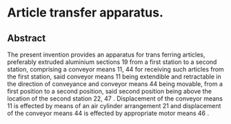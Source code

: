 # Article transfer apparatus.

## Abstract
The present invention provides an apparatus for trans ferring articles, preferably extruded aluminium sections 19 from a first station to a second station, comprising a conveyor means 11, 44 for receiving such articles from the first station, said conveyor means 11 being extendible and retractable in the direction of conveyance and conveyor means 44 being movable, from a first position to a second position, said second position being above the location of the second station 22, 47 . Displacement of the conveyor means 11 is effected by means of an air cylinder arrangement 21 and displacement of the conveyor means 44 is effected by appropriate motor means 46 .